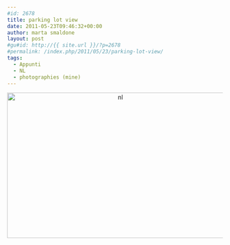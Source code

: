 ```yaml
---
#id: 2678
title: parking lot view
date: 2011-05-23T09:46:32+00:00
author: marta smaldone
layout: post
#gu#id: http://{{ site.url }}/?p=2678
#permalink: /index.php/2011/05/23/parking-lot-view/
tags:
  - Appunti
  - NL
  - photographies (mine)
---
```

<p style="text-align: center;">
  <p style="text-align: center;">
    <img class="aligncenter wp-image-3582" src="{{ site.url }}/images/uploads/2011/05/nl.jpg" alt="nl" width="513" height="340" srcset="{{ site.url }}/images/uploads/2011/05/nl.jpg 915w, {{ site.url }}/images/uploads/2011/05/nl-300x199.jpg 300w, {{ site.url }}/images/uploads/2011/05/nl-768x509.jpg 768w, {{ site.url }}/images/uploads/2011/05/nl-330x220.jpg 330w" sizes="(max-width: 513px) 100vw, 513px" />
  </p>